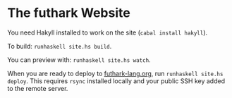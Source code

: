 The futhark Website
==

You need Hakyll installed to work on the site (`cabal install hakyll`).

To build: `runhaskell site.hs build`.

You can preview with: `runhaskell site.hs watch`.

When you are ready to deploy to
[futhark-lang.org](http://futhark-lang.org), run `runhaskell site.hs
deploy`.  This requires `rsync` installed locally and your public SSH
key added to the remote server.
